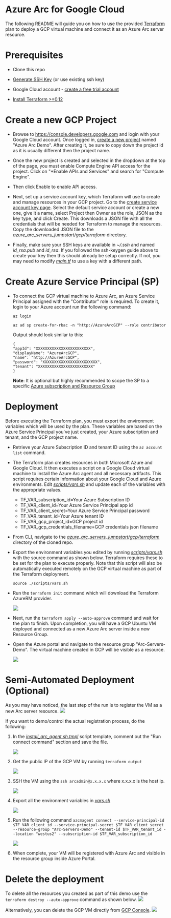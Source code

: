 # Azure Arc for Google Cloud

The following README will guide you on how to use the provided [Terraform](https://www.terraform.io/) plan to deploy a GCP virtual machine and connect it as an Azure Arc server resource.

# Prerequisites

* Clone this repo

* [Generate SSH Key](https://help.github.com/articles/generating-a-new-ssh-key-and-adding-it-to-the-ssh-agent/) (or use existing ssh key) 

* Google Cloud account - [create a free trial account](https://cloud.google.com/free)

* [Install Terraform >=0.12](https://learn.hashicorp.com/terraform/getting-started/install.html)

# Create a new GCP Project

* Browse to https://console.developers.google.com and login with your Google Cloud account. Once logged in, [create a new project](https://cloud.google.com/resource-manager/docs/creating-managing-projects) named "Azure Arc Demo". After creating it, be sure to copy down the project id as it is usually different then the project name.

    <!-- ![](../img/gcp/04.png) -->

* Once the new project is created and selected in the dropdown at the top of the page, you must enable Compute Engine API access for the project. Click on "+Enable APIs and Services" and search for "Compute Engine". 

    <!-- ![](../img/gcp/05.png) -->

* Then click Enable to enable API access.

    <!-- ![](../img/gcp/01.png) -->

* Next, set up a service account key, which Terraform will use to create and manage resources in your GCP project. Go to the [create service account key page](https://console.cloud.google.com/apis/credentials/serviceaccountkey). Select the default service account or create a new one, give it a name, select Project then Owner as the role, JSON as the key type, and click Create. This downloads a JSON file with all the credentials that will be needed for Terraform to manage the resources. Copy the downloaded JSON file to the *azure_arc_servers_jumpstart/gcp/terraform* directory.

* Finally, make sure your SSH keys are available in *~/.ssh* and named *id_rsa.pub* and *id_rsa*. If you followed the ssh-keygen guide above to create your key then this should already be setup correctly. If not, you may need to modify [*main.tf*](../gcp/terraform/main.tf) to use a key with a different path.

# Create Azure Service Principal (SP)   

* To connect the GCP virtual machine to Azure Arc, an Azure Service Principal assigned with the "Contributor" role is required. To create it, login to your Azure account run the following command:

    ```az login```

    ```az ad sp create-for-rbac -n "http://AzureArcGCP" --role contributor```

    Output should look similar to this:

    ```
    {
    "appId": "XXXXXXXXXXXXXXXXXXXXXXXX",
    "displayName": "AzureArcGCP",
    "name": "http://AzureArcGCP",
    "password": "XXXXXXXXXXXXXXXXXXXXXXXX",
    "tenant": "XXXXXXXXXXXXXXXXXXXXXXXX"
    }
    ```

    **Note**: It is optional but highly recommended to scope the SP to a specific [Azure subscription and Resource Group](https://docs.microsoft.com/en-us/cli/azure/ad/sp?view=azure-cli-latest)

# Deployment

Before executing the Terraform plan, you must export the environment variables which will be used by the plan. These variables are based on the Azure Service Principal you've just created, your Azure subscription and tenant, and the GCP project name.

* Retrieve your Azure Subscription ID and tenant ID using the ```az account list``` command.

* The Terraform plan creates resources in both Microsoft Azure and Google Cloud. It then executes a script on a Google Cloud virtual machine to install the Azure Arc agent and all necessary artifacts. This script requires certain information about your Google Cloud and Azure environments. Edit [*scripts/vars.sh*](../gcp/terraform/scripts/vars.sh) and update each of the variables with the appropriate values.
    
    * TF_VAR_subscription_id=Your Azure Subscription ID
    * TF_VAR_client_id=Your Azure Service Principal app id
    * TF_VAR_client_secret=Your Azure Service Principal password
    * TF_VAR_tenant_id=Your Azure tenant ID
    * TF_VAR_gcp_project_id=GCP project id
    * TF_VAR_gcp_credentials_filename=GCP credentials json filename

* From CLI, navigate to the [*azure_arc_servers_jumpstart/gcp/terraform*](../gcp/terraform) directory of the cloned repo.

* Export the environment variables you edited by running [*scripts/vars.sh*](../gcp/terraform/scripts/vars.sh) with the source command as shown below. Terraform requires these to be set for the plan to execute properly. Note that this script will also be automatically executed remotely on the GCP virtual machine as part of the Terraform deployment. 

    ```source ./scripts/vars.sh```

* Run the ```terraform init``` command which will download the Terraform AzureRM provider.

    ![](../img/gcp/08.png)

* Next, run the ```terraform apply --auto-approve``` command and wait for the plan to finish. Upon completion, you will have a GCP Ubuntu VM deployed and connected as a new Azure Arc server inside a new Resource Group.

* Open the Azure portal and navigate to the resource group "Arc-Servers-Demo". The virtual machine created in GCP will be visible as a resource.

    ![](../img/gcp/09.png)

# Semi-Automated Deployment (Optional)

As you may have noticed, the last step of the run is to register the VM as a new Arc server resource.
    ![](../img/gcp/10.png)

If you want to demo/control the actual registration process, do the following: 

1. In the [*install_arc_agent.sh.tmpl*](../gcp/terraform/scripts/install_arc_agent.sh.tmpl) script template, comment out the "Run connect command" section and save the file.

    ![](../img/gcp/11.png)

2. Get the public IP of the GCP VM by running ```terraform output```

    ![](../img/gcp/12.png)

3. SSH the VM using the ```ssh arcadmin@x.x.x.x``` where x.x.x.x is the host ip. 

    ![](../img/gcp/13.png)

4. Export all the environment variables in [*vars.sh*](../gcp/terraform/scripts/vars.sh)

    ![](../img/gcp/14.png)

5. Run the following command
    ```azcmagent connect --service-principal-id $TF_VAR_client_id --service-principal-secret $TF_VAR_client_secret --resource-group "Arc-Servers-Demo" --tenant-id $TF_VAR_tenant_id --location "westus2" --subscription-id $TF_VAR_subscription_id```

    ![](../img/gcp/15.png)

6. When complete, your VM will be registered with Azure Arc and visible in the resource group inside Azure Portal.

# Delete the deployment

To delete all the resources you created as part of this demo use the ```terraform destroy --auto-approve``` command as shown below.
    ![](../img/gcp/17.png)

Alternatively, you can delete the GCP VM directly from [GCP Console](https://console.cloud.google.com/compute/instances). 
    ![](../img/gcp/16.png)